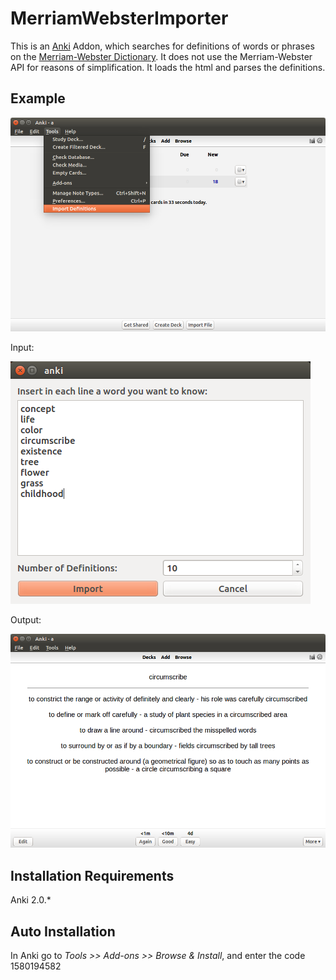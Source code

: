 # MerriamWebsterImporter
This is an [Anki](https://apps.ankiweb.net/) Addon, which searches for definitions of words or phrases on the [Merriam-Webster Dictionary](https://www.merriam-webster.com/).
It does not use the Merriam-Webster API for reasons of simplification. It loads the html and parses the definitions. 

## Example

![Path](https://github.com/janagoe/MerriamWebsterImporter/blob/master/screenshots/go_to.png)

Input:

![Input](https://github.com/janagoe/MerriamWebsterImporter/blob/master/screenshots/input_dialog.png)

Output:

![Output](https://github.com/janagoe/MerriamWebsterImporter/blob/master/screenshots/example.png)

## Installation Requirements
Anki 2.0.*

## Auto Installation
In Anki go to _Tools >> Add-ons >> Browse & Install_, and enter the code 1580194582
